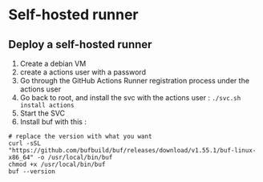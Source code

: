 # Self-hosted runner

## Deploy a self-hosted runner

1. Create a debian VM
2. create a actions user with a password
3. Go through the GitHub Actions Runner registration process under the actions user
4. Go back to root, and install the svc with the actions user : `./svc.sh install actions`
5. Start the SVC
6. Install buf with this : 
```
# replace the version with what you want
curl -sSL "https://github.com/bufbuild/buf/releases/download/v1.55.1/buf-linux-x86_64" -o /usr/local/bin/buf
chmod +x /usr/local/bin/buf
buf --version
```